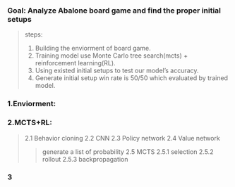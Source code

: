 

### Goal: Analyze Abalone board game and find the proper initial setups 
> steps:
> 1.  Building the enviorment of board game.  
> 2.  Training model use Monte Carlo tree search(mcts) + reinforcement learning(RL).  
> 3.  Using existed initial setups to test our model’s accuracy.   
> 4.  Generate initial setup win rate is 50/50 which evaluated by trained model.

### 1.Enviorment:

### 2.MCTS+RL:
> 2.1 Behavior cloning
> 2.2 CNN
> 2.3 Policy network
> 2.4 Value network
> > generate a list of probability 
> 2.5 MCTS
> > 2.5.1 selection
> > 2.5.2 rollout
> > 2.5.3 backpropagation
### 3

